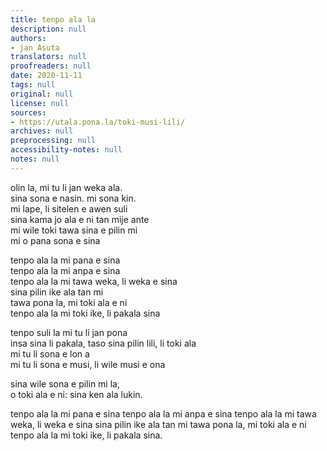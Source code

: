 ```yaml
---
title: tenpo ala la
description: null
authors:
- jan Asuta
translators: null
proofreaders: null
date: 2020-11-11
tags: null
original: null
license: null
sources:
- https://utala.pona.la/toki-musi-lili/
archives: null
preprocessing: null
accessibility-notes: null
notes: null
---
```


olin la, mi tu li jan weka ala.  
sina sona e nasin. mi sona kin.  
mi lape, li sitelen e awen suli  
sina kama jo ala e ni tan mije ante  
mi wile toki tawa sina e pilin mi  
mi o pana sona e sina

tenpo ala la mi pana e sina  
tenpo ala la mi anpa e sina  
tenpo ala la mi tawa weka, li weka e sina  
sina pilin ike ala tan mi  
tawa pona la, mi toki ala e ni  
tenpo ala la mi toki ike, li pakala sina

tenpo suli la mi tu li jan pona  
insa sina li pakala, taso sina pilin lili, li toki ala  
mi tu li sona e lon a  
mi tu li sona e musi, li wile musi e ona

sina wile sona e pilin mi la,  
o toki ala e ni: sina ken ala lukin.

tenpo ala la mi pana e sina
tenpo ala la mi anpa e sina
tenpo ala la mi tawa weka, li weka e sina
sina pilin ike ala tan mi
tawa pona la, mi toki ala e ni
tenpo ala la mi toki ike, li pakala sina.